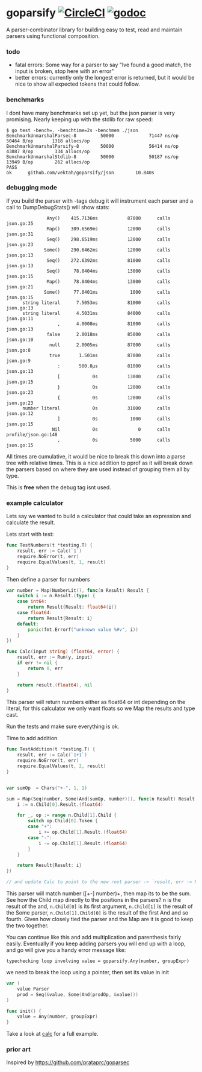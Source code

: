 goparsify [![CircleCI](https://circleci.com/gh/Vektah/goparsify/tree/master.svg?style=shield)](https://circleci.com/gh/Vektah/goparsify/tree/master) [![godoc](http://b.repl.ca/v1/godoc-reference-blue.png)](https://godoc.org/github.com/Vektah/goparsify)
=========

A parser-combinator library for building easy to test, read and maintain parsers using functional composition. 

### todo
 - fatal errors: Some way for a parser to say "Ive found a good match, the input is broken, stop here with an error"
 - better errors: currently only the longest error is returned, but it would be nice to show all expected tokens that could follow.


### benchmarks
I dont have many benchmarks set up yet, but the json parser is very promising. Nearly keeping up with the stdlib for raw speed:
```
$ go test -bench=. -benchtime=2s -benchmem ./json
BenchmarkUnmarshalParsec-8         50000             71447 ns/op           50464 B/op       1318 allocs/op
BenchmarkUnmarshalParsify-8        50000             56414 ns/op           43887 B/op        334 allocs/op
BenchmarkUnmarshalStdlib-8         50000             50187 ns/op           13949 B/op        262 allocs/op
PASS
ok      github.com/vektah/goparsify/json        10.840s
```

### debugging mode
If you build the parser with -tags debug it will instrument each parser and a call to DumpDebugStats() will show stats:
```
               Any()    415.7136ms           87000      calls  json.go:35
               Map()    309.6569ms           12000      calls  json.go:31
               Seq()    298.6519ms           12000      calls  json.go:23
              Some()    290.6462ms           12000      calls  json.go:13
               Seq()    272.6392ms           81000      calls  json.go:13
               Seq()     78.0404ms           13000      calls  json.go:15
               Map()     78.0404ms           13000      calls  json.go:21
              Some()     77.0401ms            1000      calls  json.go:15
      string literal      7.5053ms           81000      calls  json.go:13
      string literal      4.5031ms           84000      calls  json.go:11
                   ,      4.0008ms           81000      calls  json.go:13
               false      2.0018ms           85000      calls  json.go:10
                null      2.0005ms           87000      calls  json.go:8
                true       1.501ms           87000      calls  json.go:9
                   :       500.8µs           81000      calls  json.go:13
                   [            0s           13000      calls  json.go:15
                   }            0s           12000      calls  json.go:23
                   {            0s           12000      calls  json.go:23
      number literal            0s           31000      calls  json.go:12
                   ]            0s            1000      calls  json.go:15
                 Nil            0s               0      calls  profile/json.go:148
                   ,            0s            5000      calls  json.go:15
```
All times are cumulative, it would be nice to break this down into a parse tree with relative times. This is a nice addition to pprof as it will break down the parsers based on where they are used instead of grouping them all by type. 

This is **free** when the debug tag isnt used.  

### example calculator
Lets say we wanted to build a calculator that could take an expression and calculate the result.

Lets start with test:
```go
func TestNumbers(t *testing.T) {
	result, err := Calc(`1`)
	require.NoError(t, err)
	require.EqualValues(t, 1, result)
}
```

Then define a parser for numbers
```go
var number = Map(NumberLit(), func(n Result) Result {
    switch i := n.Result.(type) {
    case int64:
        return Result{Result: float64(i)}
    case float64:
        return Result{Result: i}
    default:
        panic(fmt.Errorf("unknown value %#v", i))
    }
})

func Calc(input string) (float64, error) {
	result, err := Run(y, input)
	if err != nil {
		return 0, err
	}

	return result.(float64), nil
}

```

This parser will return numbers either as float64 or int depending on the literal, for this calculator we only want floats so we Map the results and type cast.

Run the tests and make sure everything is ok.

Time to add addition

```go
func TestAddition(t *testing.T) {
	result, err := Calc(`1+1`)
	require.NoError(t, err)
	require.EqualValues(t, 2, result)
}


var sumOp  = Chars("+-", 1, 1)

sum = Map(Seq(number, Some(And(sumOp, number))), func(n Result) Result {
    i := n.Child[0].Result.(float64)

    for _, op := range n.Child[1].Child {
        switch op.Child[0].Token {
        case "+":
            i += op.Child[1].Result.(float64)
        case "-":
            i -= op.Child[1].Result.(float64)
        }
    }

    return Result{Result: i}
})

// and update Calc to point to the new root parser -> `result, err := ParseString(sum, input)`
```

This parser will match number ([+-] number)+, then map its to be the sum. See how the Child map directly to the positions in the parsers? n is the result of the and, `n.Child[0]` is its first argument, `n.Child[1]` is the result of the Some parser, `n.Child[1].Child[0]` is the result of the first And and so fourth. Given how closely tied the parser and the Map are it is good to keep the two together.

You can continue like this and add multiplication and parenthesis fairly easily. Eventually if you keep adding parsers you will end up with a loop, and go will give you a handy error message like:
```
typechecking loop involving value = goparsify.Any(number, groupExpr)
```

we need to break the loop using a pointer, then set its value in init
```go
var (
    value Parser
    prod = Seq(&value, Some(And(prodOp, &value)))
)

func init() {
	value = Any(number, groupExpr)
}
```

Take a look at [calc](calc/calc.go) for a full example.


### prior art

Inspired by https://github.com/prataprc/goparsec
